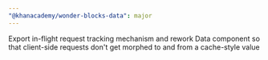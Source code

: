 ```yaml
---
"@khanacademy/wonder-blocks-data": major
---
```


Export in-flight request tracking mechanism and rework Data component so that client-side requests don't get morphed to and from a cache-style value
